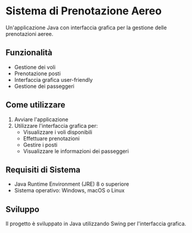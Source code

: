 # Sistema di Prenotazione Aereo

Un'applicazione Java con interfaccia grafica per la gestione delle prenotazioni aeree.

## Funzionalità

- Gestione dei voli
- Prenotazione posti
- Interfaccia grafica user-friendly
- Gestione dei passeggeri

## Come utilizzare

1. Avviare l'applicazione
2. Utilizzare l'interfaccia grafica per:
   - Visualizzare i voli disponibili
   - Effettuare prenotazioni
   - Gestire i posti
   - Visualizzare le informazioni dei passeggeri

## Requisiti di Sistema

- Java Runtime Environment (JRE) 8 o superiore
- Sistema operativo: Windows, macOS o Linux

## Sviluppo

Il progetto è sviluppato in Java utilizzando Swing per l'interfaccia grafica.